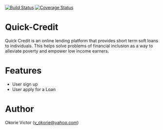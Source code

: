 [![Build Status](https://travis-ci.org/okobaba1/Quick-Credit.svg?branch=feature)](https://travis-ci.org/okobaba1/Quick-Credit)  [![Coverage Status](https://coveralls.io/repos/github/okobaba1/Quick-Credit/badge.svg?branch=develop)](https://coveralls.io/github/okobaba1/Quick-Credit?branch=develop)

# Quick-Credit
Quick Credit is an online lending platform that provides short term soft loans to individuals. This helps solve problems of financial inclusion as a way to alleviate poverty and empower low income earners.

# Features
- User sign up
- User apply for a Loan

#  Author
Okorie Victor (v_okorie@yahoo.com)